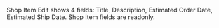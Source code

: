 Shop Item Edit shows 4 fields: Title, Description, Estimated Order Date, Estimated Ship Date.
Shop Item fields are readonly.